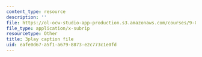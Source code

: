 ```yaml
---
content_type: resource
description: ''
file: https://ol-ocw-studio-app-production.s3.amazonaws.com/courses/9-00sc-introduction-to-psychology-fall-2011/eafe0d67a5f1a6798873e2c773c1e0fd_SFPPw6sDHEI.srt
file_type: application/x-subrip
resourcetype: Other
title: 3play caption file
uid: eafe0d67-a5f1-a679-8873-e2c773c1e0fd
---
```

